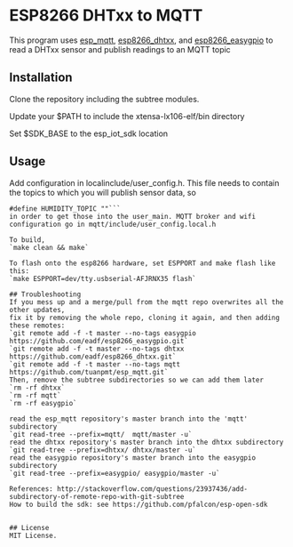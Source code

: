 # ESP8266 DHTxx to MQTT

This program uses [esp\_mqtt](https://github.com/tuanpmt/esp_mqtt), [esp8266\_dhtxx](https://github.com/eadf/esp8266_dhtxx), and [esp8266\_easygpio](https://github.com/eadf/esp8266_easygpio) to read a DHTxx sensor and publish readings to an MQTT topic

## Installation
Clone the repository including the subtree modules.

Update your $PATH to include the xtensa-lx106-elf/bin directory

Set $SDK\_BASE to the esp\_iot\_sdk location

## Usage
Add configuration in localinclude/user\_config.h. This file needs to contain the topics to which you will publish sensor data, so
```#define TEMPERATURE_TOPIC ""
#define HUMIDITY_TOPIC ""```
in order to get those into the user_main. MQTT broker and wifi configuration go in mqtt/include/user_config.local.h

To build,
`make clean && make`

To flash onto the esp8266 hardware, set ESPPORT and make flash like this:
`make ESPPORT=dev/tty.usbserial-AFJRNX35 flash`

## Troubleshooting
If you mess up and a merge/pull from the mqtt repo overwrites all the other updates, 
fix it by removing the whole repo, cloning it again, and then adding these remotes:
`git remote add -f -t master --no-tags easygpio https://github.com/eadf/esp8266_easygpio.git`
`git remote add -f -t master --no-tags dhtxx https://github.com/eadf/esp8266_dhtxx.git`
`git remote add -f -t master --no-tags mqtt https://github.com/tuanpmt/esp_mqtt.git`
Then, remove the subtree subdirectories so we can add them later
`rm -rf dhtxx`
`rm -rf mqtt`
`rm -rf easygpio`

read the esp_mqtt repository's master branch into the 'mqtt' subdirectory
`git read-tree --prefix=mqtt/  mqtt/master -u`
read the dhtxx repository's master branch into the dhtxx subdirectory
`git read-tree --prefix=dhtxx/ dhtxx/master -u`
read the easygpio repository's master branch into the easygpio subdirectory
`git read-tree --prefix=easygpio/ easygpio/master -u`

References: http://stackoverflow.com/questions/23937436/add-subdirectory-of-remote-repo-with-git-subtree
How to build the sdk: see https://github.com/pfalcon/esp-open-sdk


## License
MIT License. 
